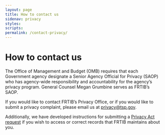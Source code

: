 ```yaml
---
layout: page
title: How to contact us
sidenav: privacy
styles:
scripts:
permalink: /contact-privacy/
---
```

# How to contact us

The Office of Management and Budget (OMB) requires that each Government agency designate a Senior Agency Official for Privacy (SAOP) who has agency-wide responsibility and accountability for the agency’s privacy program. General Counsel Megan Grumbine serves as FRTIB’s SAOP.

If you would like to contact FRTIB’s Privacy Office, or if you would like to submit a privacy complaint, please email us at [privacy@tsp.gov](mailto;privacy@tsp.gov).

Additionally, we have developed instructions for submitting a [Privacy Act request](/contact-privacy/submit-privacy-act-request/) if you wish to access or correct records that FRTIB maintains about you.
<!-- CONTENT END -->
